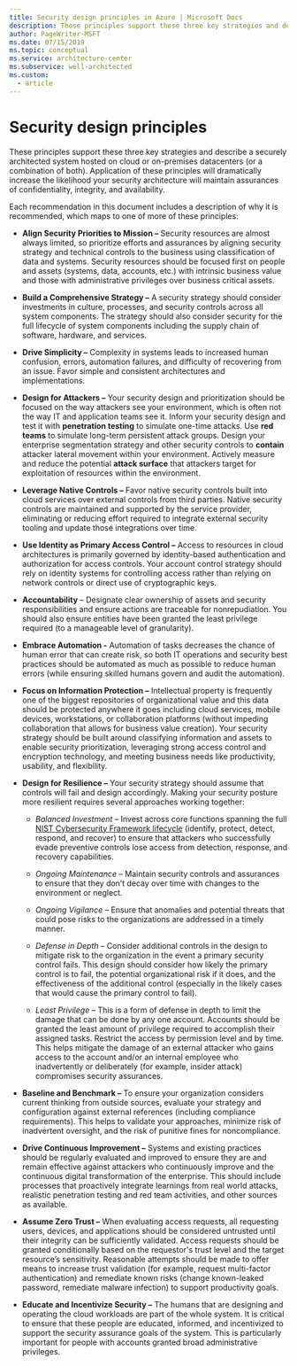 ```yaml
---
title: Security design principles in Azure | Microsoft Docs
description: These principles support these three key strategies and describe a securely architected system hosted on cloud or on-premises datacenters (or a combination of both).
author: PageWriter-MSFT
ms.date: 07/15/2019
ms.topic: conceptual
ms.service: architecture-center
ms.subservice: well-architected
ms.custom:
  - article
---
```


# Security design principles


These principles support these three key strategies and describe a securely
architected system hosted on cloud or on-premises datacenters (or a combination
of both). Application of these principles will dramatically increase the
likelihood your security architecture will maintain assurances of
confidentiality, integrity, and availability.

Each recommendation in this document includes a description of why it is
recommended, which maps to one of more of these principles:

- **Align Security Priorities to Mission –** Security resources are almost
    always limited, so prioritize efforts and assurances by aligning security
    strategy and technical controls to the business using classification of data
    and systems. Security resources should be focused first on people and assets
    (systems, data, accounts, etc.) with intrinsic business value and those with
    administrative privileges over business critical assets.

- **Build a Comprehensive Strategy –** A security strategy should consider
    investments in culture, processes, and security controls across all system
    components. The strategy should also consider security for the full
    lifecycle of system components including the supply chain of software,
    hardware, and services.

- **Drive Simplicity –** Complexity in systems leads to increased human
    confusion, errors, automation failures, and difficulty of recovering from an
    issue. Favor simple and consistent architectures and implementations.

- **Design for Attackers –** Your security design and prioritization should be
    focused on the way attackers see your environment, which is often not the
    way IT and application teams see it. Inform your security design and test it
    with **penetration testing** to simulate one-time attacks. Use **red teams** to
    simulate long-term persistent attack groups. Design your enterprise
    segmentation strategy and other security controls to **contain** attacker
    lateral movement within your environment. Actively measure and reduce the
    potential **attack surface** that attackers target for exploitation of
    resources within the environment.

- **Leverage Native Controls –** Favor native security controls built into
    cloud services over external controls from third parties. Native security
    controls are maintained and supported by the service provider, eliminating
    or reducing effort required to integrate external security tooling and
    update those integrations over time.

- **Use Identity as Primary Access Control –** Access to resources in cloud
    architectures is primarily governed by identity-based authentication and
    authorization for access controls. Your account control strategy should rely
    on identity systems for controlling access rather than relying on network
    controls or direct use of cryptographic keys.

- **Accountability** – Designate clear ownership of assets and security
    responsibilities and ensure actions are traceable for nonrepudiation. You
    should also ensure entities have been granted the least privilege required
    (to a manageable level of granularity).

- <a id="embrace-automation"></a>**Embrace Automation -** Automation of tasks decreases the chance of human
    error that can create risk, so both IT operations and security best
    practices should be automated as much as possible to reduce human errors
    (while ensuring skilled humans govern and audit the automation).

- **Focus on Information Protection –** Intellectual property is frequently
    one of the biggest repositories of organizational value and this data should
    be protected anywhere it goes including cloud services, mobile devices,
    workstations, or collaboration platforms (without impeding collaboration
    that allows for business value creation). Your security strategy should be
    built around classifying information and assets to enable security
    prioritization, leveraging strong access control and encryption technology,
    and meeting business needs like productivity, usability, and flexibility.

- **Design for Resilience –** Your security strategy should assume that
    controls will fail and design accordingly. Making your security posture more
    resilient requires several approaches working together:

    -   *Balanced Investment* – Invest across core functions spanning the full [NIST
        Cybersecurity Framework lifecycle](https://www.nist.gov/cyberframework)
        (identify, protect, detect, respond,
        and recover) to ensure that attackers who successfully evade preventive
        controls lose access from detection, response, and recovery
        capabilities.

    -   *Ongoing Maintenance* – Maintain security controls and assurances to ensure
        that they don’t decay over time with changes to the environment or
        neglect.

    -   *Ongoing Vigilance* – Ensure that anomalies and potential threats
        that could pose risks to the organizations are addressed in a timely
        manner.

    -   *Defense in Depth* – Consider additional controls in the design
        to mitigate risk to the organization in the event a primary security
        control fails. This design should consider how likely the primary
        control is to fail, the potential organizational risk if it does, and
        the effectiveness of the additional control (especially in the likely
        cases that would cause the primary control to fail).

    -   *Least Privilege* – This is a form of defense in depth to limit the
        damage that can be done by any one account. Accounts should be granted
        the least amount of privilege required to accomplish their assigned
        tasks. Restrict the access by permission level and by time. This helps mitigate the damage
        of an external attacker who gains access to the account and/or an
        internal employee who inadvertently or deliberately (for example, insider
        attack) compromises security assurances.

- **Baseline and Benchmark –** To ensure your organization considers current
    thinking from outside sources, evaluate your strategy and configuration
    against external references (including compliance requirements). This helps
    to validate your approaches, minimize risk of inadvertent oversight, and the
    risk of punitive fines for noncompliance.

- **Drive Continuous Improvement –** Systems and existing practices should be
    regularly evaluated and improved to ensure they are and remain effective
    against attackers who continuously improve and the continuous digital
    transformation of the enterprise. This should include processes that
    proactively integrate learnings from real world attacks, realistic
    penetration testing and red team activities, and other sources as available.

- **Assume Zero Trust –** When evaluating access requests, all requesting
    users, devices, and applications should be considered untrusted until their
    integrity can be sufficiently validated. Access requests should be granted
    conditionally based on the requestor's trust level and the target resource’s
    sensitivity. Reasonable attempts should be made to offer means to increase
    trust validation (for example, request multi-factor authentication) and remediate
    known risks (change known-leaked password, remediate malware infection) to
    support productivity goals.

- **Educate and Incentivize Security –** The humans that are designing and
    operating the cloud workloads are part of the whole system. It is critical
    to ensure that these people are educated, informed, and incentivized to support
    the security assurance goals of the system. This is particularly important
    for people with accounts granted broad administrative privileges.
